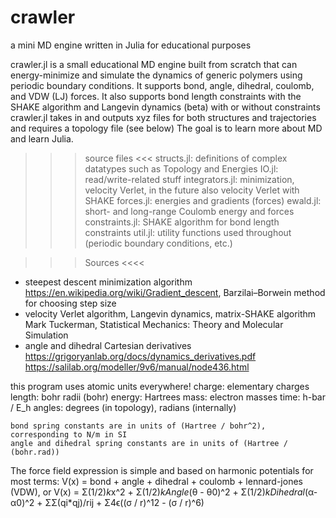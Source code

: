 # crawler
a mini MD engine written in Julia for educational purposes


crawler.jl is a small educational MD engine built from scratch that can energy-minimize and simulate the dynamics
of generic polymers using periodic boundary conditions. It supports bond, angle, dihedral, coulomb, and VDW (LJ) forces.
It also supports bond length constraints with the SHAKE algorithm and Langevin dynamics (beta) with or without constraints
crawler.jl takes in and outputs xyz files for both structures and trajectories and requires a topology file (see below)
The goal is to learn more about MD and learn Julia.

>>> source files <<<
structs.jl: definitions of complex datatypes such as Topology and Energies
IO.jl: read/write-related stuff
integrators.jl: minimization, velocity Verlet, in the future also velocity Verlet with SHAKE
forces.jl: energies and gradients (forces)
ewald.jl: short- and long-range Coulomb energy and forces
constraints.jl: SHAKE algorithm for bond length constraints
util.jl: utility functions used throughout (periodic boundary conditions, etc.)

>>> Sources <<<<
- steepest descent minimization algorithm
	https://en.wikipedia.org/wiki/Gradient_descent, Barzilai–Borwein method for choosing step size
- velocity Verlet algorithm, Langevin dynamics, matrix-SHAKE algorithm
	Mark Tuckerman, Statistical Mechanics: Theory and Molecular Simulation
- angle and dihedral Cartesian derivatives
	https://grigoryanlab.org/docs/dynamics_derivatives.pdf
	https://salilab.org/modeller/9v6/manual/node436.html

this program uses atomic units everywhere!
	charge: elementary charges
	length: bohr radii (bohr)
	energy: Hartrees
	mass: electron masses
	time: h-bar / E_h
	angles: degrees (in topology), radians (internally)

	bond spring constants are in units of (Hartree / bohr^2), corresponding to N/m in SI
	angle and dihedral spring constants are in units of (Hartree / (bohr.rad))

The force field expression is simple and based on harmonic potentials for most terms:
V(x) = bond + angle + dihedral + coulomb + lennard-jones (VDW), or
V(x) = Σ(1/2)*k*x^2 + Σ(1/2)*kAngle*(θ - θ0)^2 + Σ(1/2)*kDihedral*(α-α0)^2 + ΣΣ(qi*qj)/rij + Σ4ϵ((σ / r)^12 - (σ / r)^6)
